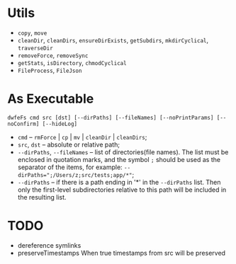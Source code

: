 # Utils

- `copy`, `move`
- `cleanDir`, `cleanDirs`, `ensureDirExists`, `getSubdirs`, `mkdirCyclical`, `traverseDir`
- `removeForce`, `removeSync`
- `getStats`, `isDirectory`, `chmodCyclical`
- `FileProcess`, `FileJson`

# As Executable

```shell
dwfeFs cmd src [dst] [--dirPaths] [--fileNames] [--noPrintParams] [--noConfirm] [--hideLog]
```

- `cmd` – `rmForce` | `cp` | `mv` | `cleanDir` | `cleanDirs`;
- `src`, `dst` – absolute or relative path;
- `--dirPaths`, `--fileNames` – list of directories(file names). The list must be enclosed in quotation marks, and the symbol `;` should be used as the separator of the items, for example: `--dirPaths=";/Users/z;src/tests;app/*"`;
- `--dirPaths` – if there is a path ending in '*' in the `--dirPaths` list. Then only the first-level subdirectories relative to this path will be included in the resulting list.

# TODO

- dereference symlinks
- preserveTimestamps When true timestamps from src will be preserved
